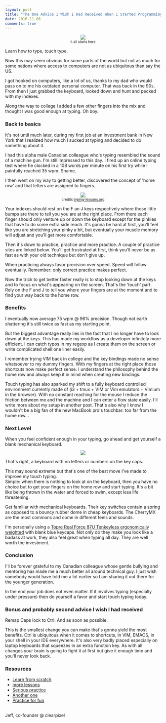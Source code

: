 ```yaml
---
layout: post
title: "The One Advice I Wish I Had Received When I Started Programming"
date: 2016-11-06
comments: true
---
```


<p style="text-align: center; font-size: 0.8em">
    <img src="http://images.pcworld.com/images/article/2011/09/147939-ibmkey1-5221912.jpg" align="bottom"><br>
    it all starts here
</p>

Learn how to type, touch type.

Now this may seem obvious for some parts of the world but not as much for some nations where access to computers are not as ubiquitous than say the US.

I got hooked on computers, like a lot of us, thanks to my dad who would pass on to me his outdated personal computer. That was back in the 90s.
From then I just grabbed the keyboard, looked down and hunt and pecked with my indexes.

Along the way to college I added a few other fingers into the mix and thought I was good enough at typing. Oh boy.

<h3>Back to basics</h3>
It's not until much later, during my first job at an investment bank in New York that I realized how much I sucked at typing and decided to do something about it.

I had this alpha male Canadian colleague who's typing resembled the sound of a machine gun. I'm still impressed to this day.
I fired up an online typing test where he clocked in a 108 words per minute on his first try while I painfully reached 35 wpm. Shame.

I then went on my way to getting better, discovered the concept of 'home row' and that letters are assigned to fingers.

<p style="text-align: center; font-size: 0.8em">
    <img src="http://www.typing-lessons.org/images/which_fingers.gif" align="bottom"><br>
    credits <a href="http://www.typing-lessons.org/preliminaries_4.html">typing-lessons.org</a>
</p>

Your indexes should rest on the F an J keys respectively where those little bumps are there to tell you you are at the right place.
From there each finger should only venture up or down the keyboard except for the pinkies that have to do some extra side reach.
It's gonna be hard at first, you'll feel like you are stretching your pinky a bit, but eventually your muscle memory will adjust and you'll get more comfortable.

Then it's down to practice, practice and more practice. A couple of practice sites are linked below.
You'll get frustrated at first, think you'll never be as fast as with your old technique but don't give up.

When practicing always favor precision over speed. Speed will follow eventually. Remember: only correct practice makes perfect.

Now the trick to get better faster really is to stop looking down at the keys and to focus on what's appearing on the screen.
That's the 'touch' part. Rely on the F and J to tell you where your fingers are at the moment and to find your way back to the home row.

<h3>Benefits</h3>
I eventually now average 75 wpm @ 96% precision. Though not earth shattering it's still twice as fast as my starting point.

But the biggest advantage really lies in the fact that I no longer have to look down at the keys. This has made my workflow as a developer infinitely more efficient.
I can catch typos in my regexp as I create them on the screen or write complicated shell one liner easily.

I remember trying VIM back in college and the key bindings made no sense whatsoever to my dummy fingers. With my fingers at the right place those shortcuts now make perfect sense.
I understand the philosophy behind the home row and always keep it in mind when creating new bindings.

Touch typing has also sparked my shift to a fully keyboard controlled environment currently made of (i3 + tmux + VIM or Vim emulators + Vimium in the browser). With no constant reaching for the mouse I reduce the friction between me and the machine
and I can enter a flow state easily.
I'll write more about my setup in another post.
That's also why I know I wouldn't be a big fan of the new MacBook pro's touchbar: too far from the home row...

<h3>Next Level</h3>
When you feel confident enough in your typing, go ahead and get yourself a blank mechanical keyboard.
<p style="text-align: center; font-size: 0.8em">
    <img src="http://www.daskeyboard.com/images/product/daskeyboard-4-ultimate/daskeyboard-4-ultimate-font.jpg" align="bottom"><br>
</p> That's right, a keyboard with no letters or numbers on the key caps.

This may sound extreme but that's one of the best move I've made to improve my touch typing.<br>
Simple: when there is nothing to look at on the keyboard, then you have no choice but to get your fingers on the home row and start typing.
It's a bit like being thrown in the water and forced to swim, except less life threatening. 

Get familiar with mechanical keyboards. Their key switches contain a spring as opposed to a bouncy rubber dome in cheap keyboards.
The CherryMX are the most commons and come in different feels and sounds.

I'm personally using a <a href="http://elitekeyboards.com/products.php?sub=topre_keyboards,rftenkeyless&pid=rf_se17t0">Topre Real Force 87U Tenkeyless ergonomically weighted</a> with blank blue keycaps.
Not only do they make you look like a badass at work, they also feel great when typing all day. They are well worth the investment.

<h3>Conclusion</h3>
I'll be forever grateful to my Canadian colleague whose gentle bullying and mentoring has made me a much better all around technical guy.
I just wish somebody would have told me a lot earlier so I am sharing it out there for the younger generation.

In the end your job does not even matter. If it involves typing (especially under pressure) then do yourself a favor and start touch typing today.


<h3>Bonus and probably second advice I wish I had received</h3>

Remap Caps lock to Ctrl. And as soon as possible.

This is the smallest change you can make that's gonna yield the most benefits.
Ctrl is ubiquitous when it comes to shortcuts, in VIM, EMACS, in your shell in your IDE everywhere.
It's also very badly placed especially on laptop keyboards that squeezes in an extra function key.
As with all changes your brain is going to fight it at first but give it enough time and you'll never look back.

<h3>Resources</h3>
<ul>
<li><a href="https://www.typing.com/student">Learn from scratch</a></li>
<li><a href="http://www.typing-lessons.org/preliminaries_4.html">more lessons</a></li>
<li><a href="https://10fastfingers.com/typing-test/english">Serious practice</a></li>
<li><a href="https://www.keyhero.com/free-typing-test/">Another one</a></li>
<li><a href="http://play.typeracer.com/">Practice for fun</a></li>
</ul>

<br>
<span class="signature">
Jeff, co-founder @ clearpixel
</span>



